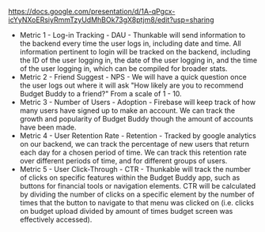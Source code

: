 https://docs.google.com/presentation/d/1A-qPgcx-icYyNXoERsiyRmmTzyUdMhBOk73gX8ptjm8/edit?usp=sharing

- Metric 1 - Log-in Tracking - DAU - Thunkable will send information to the backend every time the user logs in, including date and time. All information pertinent to login will be tracked on the backend, including the ID of the user logging in, the date of the user logging in, and the time of the user logging in, which can be compiled for broader stats.
- Metric 2 - Friend Suggest - NPS - We will have a quick question once the user logs out where it will ask "How likely are you to recommend Budget Buddy to a friend?" From a scale of 1 - 10.
- Metric 3 - Number of Users - Adoption - Firebase will keep track of how many users have signed up to make an account. We can track the growth and popularity of Budget Buddy though the amount of accounts have been made.
- Metric 4 - User Retention Rate - Retention - Tracked by google analytics on our backend, we can track the percentage of new users that return each day for a chosen period of time. We can track this retention rate over different periods of time, and for different groups of users. 
- Metric 5 - User Click-Through - CTR - Thunkable will track the number of clicks on specific features within the Budget Buddy app, such as buttons for financial tools or navigation elements. CTR will be calculated by dividing the number of clicks on a specific element by the number of times that the button to navigate to that menu was clicked on (i.e. clicks on budget upload divided by amount of times budget screen was effectively accessed).
